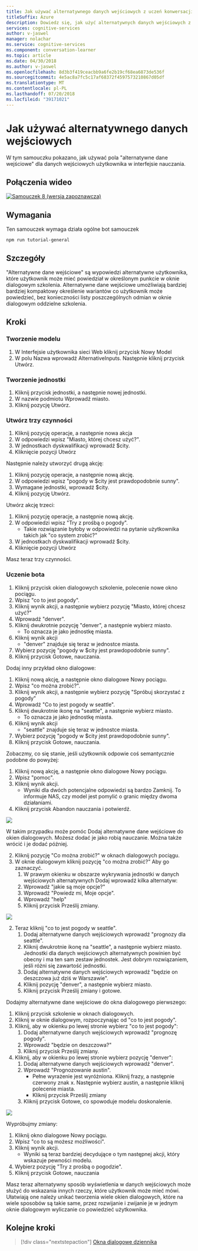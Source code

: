 ```yaml
---
title: Jak używać alternatywnego danych wejściowych z uczeń konwersacji — Microsoft Cognitive Services | Dokumentacja firmy Microsoft
titleSuffix: Azure
description: Dowiedz się, jak użyć alternatywnych danych wejściowych z uczeń konwersacji.
services: cognitive-services
author: v-jaswel
manager: nolachar
ms.service: cognitive-services
ms.component: conversation-learner
ms.topic: article
ms.date: 04/30/2018
ms.author: v-jaswel
ms.openlocfilehash: 8d3b3f419ceacbb9a6fe2b19cf68ea6873de536f
ms.sourcegitcommit: 4e5ac8a7fc5c17af68372f4597573210867d05df
ms.translationtype: MT
ms.contentlocale: pl-PL
ms.lasthandoff: 07/20/2018
ms.locfileid: "39171021"
---
```

# <a name="how-to-use-alternative-inputs"></a>Jak używać alternatywnego danych wejściowych

W tym samouczku pokazano, jak używać pola "alternatywne dane wejściowe" dla danych wejściowych użytkownika w interfejsie nauczania.

## <a name="video"></a>Połączenia wideo

[![Samouczek 8 (wersja zapoznawcza)](http://aka.ms/cl-tutorial-08-preview)](http://aka.ms/blis-tutorial-08)

## <a name="requirements"></a>Wymagania
Ten samouczek wymaga działa ogólne bot samouczek

    npm run tutorial-general

## <a name="details"></a>Szczegóły
"Alternatywne dane wejściowe" są wypowiedzi alternatywne użytkownika, które użytkownik może mieć powiedział w określonym punkcie w oknie dialogowym szkolenia. Alternatywne dane wejściowe umożliwiają bardziej bardziej kompaktowy określenie wariantów co użytkownik może powiedzieć, bez konieczności listy poszczególnych odmian w oknie dialogowym oddzielne szkolenia.

## <a name="steps"></a>Kroki

### <a name="create-the-model"></a>Tworzenie modelu

1. W Interfejsie użytkownika sieci Web kliknij przycisk Nowy Model
2. W polu Nazwa wprowadź AlternativeInputs. Następnie kliknij przycisk Utwórz.

### <a name="create-an-entity"></a>Tworzenie jednostki

1. Kliknij przycisk jednostki, a następnie nowej jednostki.
2. W nazwie podmiotu Wprowadź miasto.
3. Kliknij pozycję Utwórz.

### <a name="create-three-actions"></a>Utwórz trzy czynności

1. Kliknij pozycję operacje, a następnie nowa akcja
2. W odpowiedzi wpisz "Miasto, której chcesz użyć?".
3. W jednostkach dyskwalifikacji wprowadź $city.
3. Kliknięcie pozycji Utwórz

Następnie należy utworzyć drugą akcję:

1. Kliknij pozycję operacje, a następnie nową akcję.
3. W odpowiedzi wpisz "pogody w $city jest prawdopodobnie sunny".
4. Wymagane jednostki, wprowadź $city.
4. Kliknij pozycję Utwórz.

Utwórz akcję trzeci:

1. Kliknij pozycję operacje, a następnie nową akcję.
3. W odpowiedzi wpisz "Try z prośbą o pogody".
    - Takie rozwiązanie byłoby w odpowiedzi na pytanie użytkownika takich jak "co system zrobić?"
4. W jednostkach dyskwalifikacji wprowadź $city.
4. Kliknięcie pozycji Utwórz

Masz teraz trzy czynności.

### <a name="train-the-bot"></a>Uczenie bota

1. Kliknij przycisk okien dialogowych szkolenie, polecenie nowe okno pociągu.
2. Wpisz "co to jest pogody".
3. Kliknij wynik akcji, a następnie wybierz pozycję "Miasto, której chcesz użyć?"
2. Wprowadź "denver".
3. Kliknij dwukrotnie pozycję "denver", a następnie wybierz miasto.
    - To oznacza je jako jednostkę miasta.
5. Kliknij wynik akcji
    - "denver" znajduje się teraz w jednostce miasta. 
6. Wybierz pozycję "pogody w $city jest prawdopodobnie sunny".
7. Kliknij przycisk Gotowe, nauczania.

Dodaj inny przykład okno dialogowe:

1. Kliknij nową akcję, a następnie okno dialogowe Nowy pociągu.
2. Wpisz "co można zrobić?".
3. Kliknij wynik akcji, a następnie wybierz pozycję "Spróbuj skorzystać z pogody"
2. Wprowadź "Co to jest pogody w seattle".
3. Kliknij dwukrotnie ikonę na "seattle", a następnie wybierz miasto.
    - To oznacza je jako jednostkę miasta.
5. Kliknij wynik akcji
    - "seattle" znajduje się teraz w jednostce miasta. 
6. Wybierz pozycję "pogody w $city jest prawdopodobnie sunny".
7. Kliknij przycisk Gotowe, nauczania.

Zobaczmy, co się stanie, jeśli użytkownik odpowie coś semantycznie podobne do powyżej:

1. Kliknij nową akcję, a następnie okno dialogowe Nowy pociągu.
2. Wpisz "pomoc".
3. Kliknij wynik akcji.
    - Wyniki dla dwóch potencjalne odpowiedzi są bardzo Zamknij. To informuje NAS, czy model jest pomylić o granic między dwoma działaniami.
6. Kliknij przycisk Abandon nauczania i potwierdź.

![](../media/tutorial8_closescores.png)

W takim przypadku może pomóc Dodaj alternatywne dane wejściowe do okien dialogowych. Możesz dodać je jako robią nauczanie. Można także wrócić i je dodać później.

2. Kliknij pozycję "Co można zrobić?" w oknach dialogowych pociągu.
2. W oknie dialogowym kliknij pozycję "co można zrobić?" Aby go zaznaczyć.
    1. W prawym okienku w obszarze wykrywania jednostki w danych wejściowych alternatywnych Dodaj wprowadź kilka alternatyw:
    1. Wprowadź "jakie są moje opcje?"
    2. Wprowadź "Powiedz mi, Moje opcje".
    3. Wprowadź "help"
    1. Kliknij przycisk Prześlij zmiany.


![](../media/tutorial8_helpalternates.png)

2. Teraz kliknij "co to jest pogody w seattle".
    1. Dodaj alternatywne danych wejściowych wprowadź "prognozy dla seattle".
    2. Kliknij dwukrotnie ikonę na "seattle", a następnie wybierz miasto. Jednostki dla danych wejściowych alternatywnych powinien być obecny i ma ten sam zestaw jednostek. Jest dobrym rozwiązaniem, jeśli różni się zawartość jednostki.
    3. Dodaj alternatywne danych wejściowych wprowadź "będzie on deszczowa już dziś w Warszawie".
    4. Kliknij pozycję "denver", a następnie wybierz miasto.
    5. Kliknij przycisk Prześlij zmiany i gotowe.


Dodajmy alternatywne dane wejściowe do okna dialogowego pierwszego:

1. Kliknij przycisk szkolenie w oknach dialogowych.
2. Kliknij w oknie dialogowym, rozpoczynając od "co to jest pogody".
2. Kliknij, aby w okienku po lewej stronie wybierz "co to jest pogody":
    1. Dodaj alternatywne danych wejściowych wprowadź "prognozę pogody".
    2. Wprowadź "będzie on deszczowa?"
    3. Kliknij przycisk Prześlij zmiany.
4. Kliknij, aby w okienku po lewej stronie wybierz pozycję "denver":
    1. Dodaj alternatywne danych wejściowych wprowadź "denver".
    2. Wprowadź "Prognozowanie austin".
        - Pełne wyrażenie jest wyróżniona. Kliknij frazy, a następnie czerwony znak x. Następnie wybierz austin, a następnie kliknij polecenie miasta.
        - Kliknij przycisk Prześlij zmiany
    1. Kliknij przycisk Gotowe, co spowoduje modelu doskonalenie.

![](../media/tutorial8_altcities.png)

Wypróbujmy zmiany:

1. Kliknij okno dialogowe Nowy pociągu.
2. Wpisz "co to są możesz możliwości".
3. Kliknij wynik akcji.
    - Wyniki są teraz bardziej decydujące o tym następnej akcji, który wskazuje pewności modelu.
2. Wybierz pozycję "Try z prośbą o pogodzie".
6. Kliknij przycisk Gotowe, nauczania

Masz teraz alternatywny sposób wyświetlenia w danych wejściowych może służyć do wskazania innych rzeczy, które użytkownik może mieć mówi. Ułatwiają one należy unikać tworzenia wiele okien dialogowych, które na wiele sposobów są takie same, przez rozwijanie i zwijanie je w jednym oknie dialogowym wyliczanie co powiedzieć użytkownika.

## <a name="next-steps"></a>Kolejne kroki

> [!div class="nextstepaction"]
> [Okna dialogowe dziennika](./9-log-dialogs.md)
